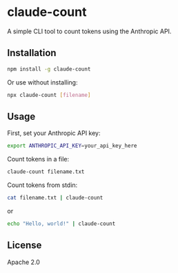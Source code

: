 # claude-count

A simple CLI tool to count tokens using the Anthropic API.

## Installation

```bash
npm install -g claude-count
```

Or use without installing:

```bash
npx claude-count [filename]
```

## Usage

First, set your Anthropic API key:

```bash
export ANTHROPIC_API_KEY=your_api_key_here
```

Count tokens in a file:

```bash
claude-count filename.txt
```

Count tokens from stdin:

```bash
cat filename.txt | claude-count
```

or

```bash
echo "Hello, world!" | claude-count
```

## License

Apache 2.0